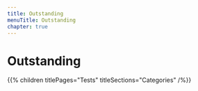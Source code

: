 ```yaml
---
title: Outstanding
menuTitle: Outstanding
chapter: true
---
```


# Outstanding

{{% children titlePages="Tests" titleSections="Categories" /%}}